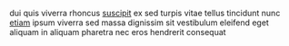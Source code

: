 dui quis viverra rhoncus [suscipit](generated_webpages/luctus5.md) ex sed turpis
vitae tellus tincidunt nunc [etiam](generated_webpages/placerat.md) ipsum
viverra sed massa dignissim sit vestibulum eleifend eget aliquam in aliquam
pharetra nec eros hendrerit consequat